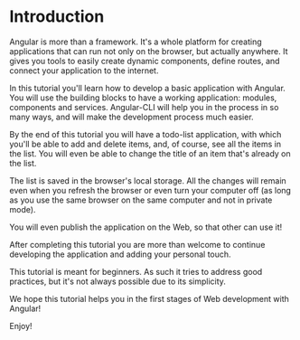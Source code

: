 # Introduction

Angular is more than a framework. It's a whole platform for creating applications that can run not only on the browser, but actually anywhere. It gives you tools to easily create dynamic components, define routes, and connect your application to the internet.

In this tutorial you'll learn how to develop a basic application with Angular. You will use the building blocks to have a working application: modules, components and services. Angular-CLI will help you in the process in so many ways, and will make the development process much easier.

By the end of this tutorial you will have a todo-list application, with which you'll be able to add and delete items, and, of course, see all the items in the list.  You will even be able to change the title of an item that's already on the list.

The list is saved in the browser's local storage. All the changes will remain even when you refresh the browser or even turn your computer off \(as long as you use the same browser on the same computer and not in private mode\).

You will even publish the application on the Web, so that other can use it!

After completing this tutorial you are more than welcome to continue developing the application and adding your personal touch.

This tutorial is meant for beginners. As such it tries to address good practices, but it's not always possible due to its simplicity.

We hope this tutorial helps you in the first stages of Web development with Angular!

Enjoy!


